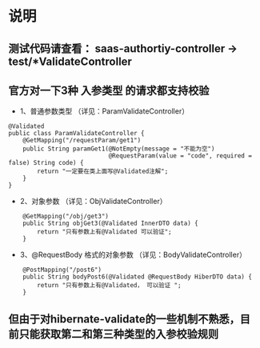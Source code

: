 # 说明
## 测试代码请查看： saas-authortiy-controller -> test/*ValidateController

## 官方对一下3种 入参类型 的请求都支持校验
- 1、普通参数类型 （详见：ParamValidateController）
```
@Validated
public class ParamValidateController {
    @GetMapping("/requestParam/get1")
    public String paramGet1(@NotEmpty(message = "不能为空")
                            @RequestParam(value = "code", required = false) String code) {
        return "一定要在类上面写@Validated注解";
    }
}
```
- 2、对象参数 （详见：ObjValidateController）
```
    @GetMapping("/obj/get3")
    public String objGet3(@Validated InnerDTO data) {
        return "只有参数上有@Validated 可以验证";
    }
```
- 3、@RequestBody 格式的对象参数 （详见：BodyValidateController）
```
    @PostMapping("/post6")
    public String bodyPost6(@Validated @RequestBody HiberDTO data) {
        return "只有参数上有@Validated， 可以验证 ";
    }
```

## 但由于对hibernate-validate的一些机制不熟悉，目前只能获取第二和第三种类型的入参校验规则
